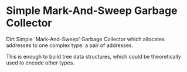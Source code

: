 # Simple Mark-And-Sweep Garbage Collector

Dirt Simple 'Mark-And-Sweep' Garbage Collector which allocates addresses to one complex type: a pair of addresses.

This is enough to build tree data structures, which could be theoretically used to encode other types.